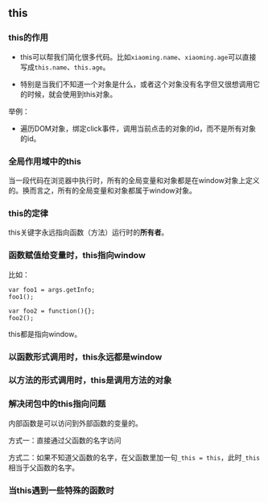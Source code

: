 
## this

### this的作用

- this可以帮我们简化很多代码。比如`xiaoming.name`、`xiaoming.age`可以直接写成`this.name`、`this.age`。

- 特别是当我们不知道一个对象是什么，或者这个对象没有名字但又很想调用它的时候，就会使用到this对象。

举例：

- 遍历DOM对象，绑定click事件，调用当前点击的对象的id，而不是所有对象的id。


### 全局作用域中的this

当一段代码在浏览器中执行时，所有的全局变量和对象都是在window对象上定义的。换而言之，所有的全局变量和对象都属于window对象。



### this的定律


this关键字永远指向函数（方法）运行时的**所有者**。


### 函数赋值给变量时，this指向window


比如：

```
var foo1 = args.getInfo;
foo1();

var foo2 = function(){};
foo2();
```


this都是指向window。

### 以函数形式调用时，this永远都是window


### 以方法的形式调用时，this是调用方法的对象


### 解决闭包中的this指向问题


内部函数是可以访问到外部函数的变量的。

方式一：直接通过父函数的名字访问

方式二：如果不知道父函数的名字，在父函数里加一句`_this = this`，此时`_this`相当于父函数的名字。

### 当this遇到一些特殊的函数时












